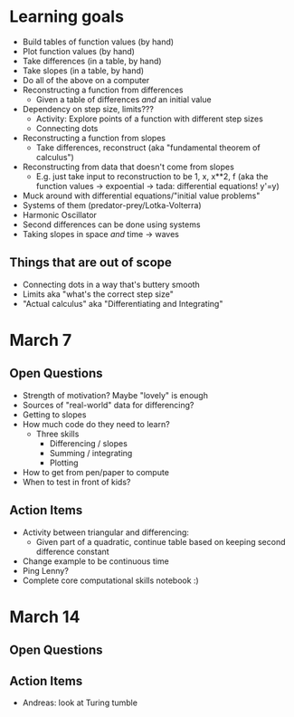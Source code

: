 # Learning goals

* Build tables of function values (by hand)
* Plot function values (by hand)
* Take differences (in a table, by hand)
* Take slopes (in a table, by hand)
* Do all of the above on a computer
* Reconstructing a function from differences
    * Given a table of differences *and* an initial value
* Dependency on step size, limits???
    * Activity: Explore points of a function with different step sizes
    * Connecting dots
* Reconstructing a function from slopes
    * Take differences, reconstruct (aka "fundamental theorem of calculus")
* Reconstructing from data that doesn't come from slopes
    * E.g. just take input to reconstruction to be 1, x, x**2, f (aka the function values -> expoential -> tada: differential equations! y'=y)
* Muck around with differential equations/"initial value problems"
* Systems of them (predator-prey/Lotka-Volterra)
* Harmonic Oscillator
* Second differences can be done using systems
* Taking slopes in space *and* time -> waves

## Things that are out of scope

* Connecting dots in a way that's buttery smooth
* Limits aka "what's the correct step size"
* "Actual calculus" aka "Differentiating and Integrating"

# March 7

## Open Questions

* Strength of motivation? Maybe "lovely" is enough
* Sources of "real-world" data for differencing?
* Getting to slopes
* How much code do they need to learn?
    * Three skills
        * Differencing / slopes
        * Summing / integrating
        * Plotting
* How to get from pen/paper to compute
* When to test in front of kids?

## Action Items

* Activity between triangular and differencing:
    * Given part of a quadratic, continue table based on keeping second difference constant
* Change example to be continuous time
* Ping Lenny?
* Complete core computational skills notebook :)

# March 14

## Open Questions
## Action Items

* Andreas: look at Turing tumble
